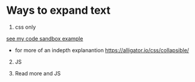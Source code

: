 # Ways to expand text 

1. css only

[see my code sandbox example](https://codesandbox.io/s/csstextexpand-sgfkd)
 - for more of an indepth explanantion 
 https://alligator.io/css/collapsible/

 2. JS

 3. Read more and JS
